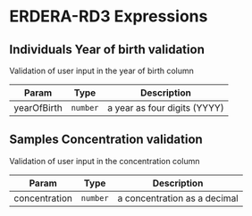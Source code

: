 # ERDERA-RD3 Expressions

## Individuals Year of birth validation

Validation of user input in the year of birth column

| Param | Type | Description |
| --- | --- | --- |
| yearOfBirth | `number` | a year as four digits (YYYY) |

## Samples Concentration validation

Validation of user input in the concentration column

| Param | Type | Description |
| --- | --- | --- |
| concentration | `number` | a concentration as a decimal |
